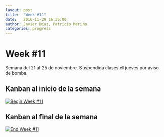 ```yaml
---
layout: post
title:  "Week #11"
date:   2016-11-29 16:36:00
author: Javier Díaz, Patricio Merino
categories: progress
---
```


# Week #11

Semana del 21 al 25 de noviembre. Suspendida clases el jueves por aviso de bomba.

## Kanban al inicio de la semana
[![Begin Week #11]({{site.baseurl}}/assets/week-progress/w11-begin.jpg)]({{site.baseurl}}/assets/week-progress/w11-begin-hq.jpg)

## Kanban al final de la semana
[![End Week #11]({{site.baseurl}}/assets/week-progress/w11-end.jpg)]({{site.baseurl}}/assets/week-progress/w11-end-hq.jpg)